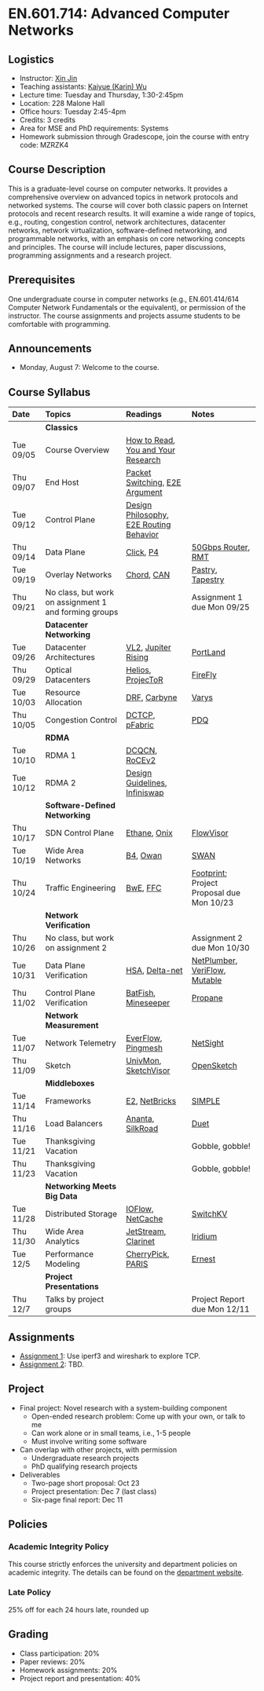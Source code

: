 # EN.601.714: Advanced Computer Networks

## Logistics

- Instructor: [Xin Jin](http://www.cs.jhu.edu/~xinjin/)
- Teaching assistants: [Kaiyue (Karin) Wu](http://www.cnds.jhu.edu/~wooloo/)
- Lecture time: Tuesday and Thursday, 1:30-2:45pm
- Location: 228 Malone Hall
- Office hours: Tuesday 2:45-4pm
- Credits: 3 credits
- Area for MSE and PhD requirements: Systems
- Homework submission through Gradescope, join the course with entry code: MZRZK4

## Course Description

This is a graduate-level course on computer networks. It provides a comprehensive overview on advanced topics in network protocols and networked systems. The course will cover both classic papers on Internet protocols and recent research results. It will examine a wide range of topics, e.g., routing, congestion control, network architectures, datacenter networks, network virtualization, software-defined networking, and programmable networks, with an emphasis on core networking concepts and principles. The course will include lectures, paper discussions, programming assignments and a research project.

## Prerequisites

One undergraduate course in computer networks (e.g., EN.601.414/614 Computer Network Fundamentals or the equivalent), or permission of the instructor. The course assignments and projects assume students to be comfortable with programming.

## Announcements

- Monday, August 7: Welcome to the course.

## Course Syllabus

| Date    | Topics  | Readings | Notes   |
| :------ | :------ | :------  | :------ |
| | **Classics** | | |
| Tue 09/05 | Course Overview | [How to Read](papers/CCR07_HowToRead.pdf), [You and Your Research](papers/Bell86_YouAndYourResearch.pdf) | |
| Thu 09/07 | End Host | [Packet Switching](papers/TOC74_CerfKahn.pdf), [E2E Argument](papers/TOCS84_EndToEnd.pdf) | |
| Tue 09/12 | Control Plane | [Design Philosophy](papers/SIGCOMM88_DesignPhilosophy.pdf), [E2E Routing Behavior](papers/TON97_E2ERouting.pdf) | |
| Thu 09/14 | Data Plane | [Click](papers/TOCS00_Click.pdf), [P4](papers/CCR14_P4.pdf) | [50Gbps Router](papers/TON98_50GbpsRouter.pdf), [RMT](papers/SIGCOMM13_RMT.pdf) |
| Tue 09/19 | Overlay Networks | [Chord](papers/SIGCOMM01_Chord.pdf), [CAN](papers/SIGCOMM01_CAN.pdf)  | [Pastry](papers/Middleware01_Pastry.pdf), [Tapestry](papers/JSAC04_Tapestry.pdf) |
| Thu 09/21 | No class, but work on assignment 1 and forming groups | | Assignment 1 due Mon 09/25 |
| | **Datacenter Networking** | | |
| Tue 09/26 | Datacenter Architectures | [VL2](papers/SIGCOMM09_VL2.pdf), [Jupiter Rising](papers/SIGCOMM15_Jupiter.pdf) | [PortLand](papers/SIGCOMM09_PortLand.pdf) |
| Thu 09/29 | Optical Datacenters | [Helios](papers/SIGCOMM10_Helios.pdf), [ProjecToR](papers/SIGCOMM16_ProjecToR.pdf) | [FireFly](papers/SIGCOMM14_FireFly.pdf) |
| Tue 10/03 | Resource Allocation | [DRF](papers/NSDI11_DRF.pdf), [Carbyne](papers/OSDI16_Carbyne.pdf) | [Varys](papers/SIGCOMM14_Varys.pdf) |
| Thu 10/05 | Congestion Control | [DCTCP](papers/SIGCOMM10_DCTCP.pdf), [pFabric](papers/SIGCOMM13_pFabric.pdf) | [PDQ](papers/SIGCOMM12_PDQ.pdf) |
| | **RDMA** | | |
| Tue 10/10 | RDMA 1 | [DCQCN](papers/SIGCOMM15_DCQCN.pdf), [RoCEv2](papers/SIGCOMM16_RoCEv2.pdf) | |
| Tue 10/12 | RDMA 2 | [Design Guidelines](papers/ATC16_RDMA.pdf), [Infiniswap](papers/NSDI17_Infiniswap.pdf) |  |
| | **Software-Defined Networking** | | |
| Thu 10/17 | SDN Control Plane | [Ethane](papers/SIGCOMM07_Ethane.pdf), [Onix](papers/OSDI10_Onix.pdf) | [FlowVisor](papers/OSDI10_FlowVisor.pdf) |
| Tue 10/19 | Wide Area Networks | [B4](papers/SIGCOMM13_B4.pdf), [Owan](papers/SIGCOMM16_Owan.pdf) | [SWAN](papers/SIGCOMM13_SWAN.pdf) |
| Thu 10/24 | Traffic Engineering | [BwE](papers/SIGCOMM15_BwE.pdf), [FFC](papers/SIGCOMM14_FFC.pdf) | [Footprint](papers/NSDI16_Footprint.pdf); Project Proposal due Mon 10/23 |
| | **Network Verification** | | |
| Thu 10/26 | No class, but work on assignment 2 | | Assignment 2 due Mon 10/30 |
| Tue 10/31 | Data Plane Verification | [HSA](papers/NSDI12_HSA.pdf), [Delta-net](papers/NSDI17_DeltaNet.pdf) | [NetPlumber](papers/NSDI13_NetPlumber.pdf), [VeriFlow](papers/NSDI13_VeriFlow.pdf), [Mutable](papers/NSDI17_Mutable.pdf) |
| Thu 11/02 | Control Plane Verification | [BatFish](papers/NSDI15_Batfish.pdf ), [Mineseeper](papers/SIGCOMM17_Minesweeper.pdf) | [Propane](papers/SIGCOMM16_Propane.pdf) |
| | **Network Measurement** | | |
| Tue 11/07 | Network Telemetry | [EverFlow](papers/SIGCOMM15_EverFlow.pdf), [Pingmesh](papers/SIGCOMM15_Pingmesh.pdf) | [NetSight](papers/NSDI14_NetSight.pdf) |
| Thu 11/09 | Sketch | [UnivMon](papers/SIGCOMM16_UnivMon.pdf), [SketchVisor](papers/SIGCOMM17_SketchVisor.pdf) | [OpenSketch](papers/NSDI13_OpenSketch.pdf) |
| | **Middleboxes** | | |
| Tue 11/14 | Frameworks | [E2](papers/SOSP15_E2.pdf), [NetBricks](papers/OSDI16_NetBricks.pdf) | [SIMPLE](papers/SIGCOMM13_SIMPLE.pdf) |
| Thu 11/16 | Load Balancers | [Ananta](papers/SIGCOMM13_Ananta.pdf), [SilkRoad](papers/SIGCOMM17_SilkRoad.pdf) | [Duet](papers/SIGCOMM14_Duet.pdf) |
| Tue 11/21 | Thanksgiving Vacation | | Gobble, gobble! |
| Thu 11/23 | Thanksgiving Vacation | | Gobble, gobble! |
| | **Networking Meets Big Data** | | |
| Tue 11/28 | Distributed Storage | [IOFlow](papers/SOSP13_IOFlow.pdf), [NetCache](http://p4.org/wp-content/uploads/2017/06/p4-ws-2017-netcache.pdf) | [SwitchKV](papers/NSDI16_SwitchKV.pdf )  |
| Thu 11/30 | Wide Area Analytics | [JetStream](papers/NSDI14_JetStream.pdf), [Clarinet](papers/OSDI16_Clarinet.pdf) | [Iridium](papers/SIGCOMM15_Iridium.pdf) |
| Tue 12/5 | Performance Modeling | [CherryPick](papers/NSDI17_CherryPick.pdf), [PARIS](papers/SOCC17_PARIS.pdf) | [Ernest](papers/NSDI16_Ernest.pdf) |
| | **Project Presentations** | | |
| Thu 12/7 | Talks by project groups | | Project Report due Mon 12/11 |

## Assignments

- [Assignment 1](assignments/assignment1.md): Use iperf3 and wireshark to explore TCP.
- [Assignment 2](assignments/assignment2.md): TBD.

## Project
- Final project: Novel research with a system-building component
  - Open-ended research problem: Come up with your own, or talk to me
  - Can work alone or in small teams, i.e., 1-5 people
  - Must involve writing some software
- Can overlap with other projects, with permission
  - Undergraduate research projects
  - PhD qualifying research projects
- Deliverables
  - Two-page short proposal: Oct 23
  - Project presentation: Dec 7 (last class)
  - Six-page final report: Dec 11

## Policies

### Academic Integrity Policy

This course strictly enforces the university and department policies on academic integrity. The details can be found on the [department website](https://www.cs.jhu.edu/academic-integrity-code/).

### Late Policy

25% off for each 24 hours late, rounded up

## Grading

- Class participation: 20%
- Paper reviews: 20%
- Homework assignments: 20%
- Project report and presentation: 40%

